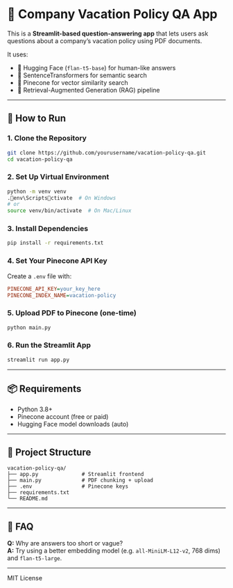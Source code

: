 # 📄 Company Vacation Policy QA App

This is a **Streamlit-based question-answering app** that lets users ask questions about a company’s vacation policy using PDF documents.

It uses:
- 🤗 Hugging Face (`flan-t5-base`) for human-like answers
- 🧠 SentenceTransformers for semantic search
- 🌲 Pinecone for vector similarity search
- 🧪 Retrieval-Augmented Generation (RAG) pipeline

---

## 🚀 How to Run

### 1. Clone the Repository

```bash
git clone https://github.com/yourusername/vacation-policy-qa.git
cd vacation-policy-qa
```

### 2. Set Up Virtual Environment

```bash
python -m venv venv
.env\Scriptsctivate  # On Windows
# or
source venv/bin/activate  # On Mac/Linux
```

### 3. Install Dependencies

```bash
pip install -r requirements.txt
```

### 4. Set Your Pinecone API Key

Create a `.env` file with:

```ini
PINECONE_API_KEY=your_key_here
PINECONE_INDEX_NAME=vacation-policy
```

### 5. Upload PDF to Pinecone (one-time)

```bash
python main.py
```

### 6. Run the Streamlit App

```bash
streamlit run app.py
```

---

## 📦 Requirements

- Python 3.8+
- Pinecone account (free or paid)
- Hugging Face model downloads (auto)

---

## 📁 Project Structure

```
vacation-policy-qa/
├── app.py              # Streamlit frontend
├── main.py             # PDF chunking + upload
├── .env                # Pinecone keys
├── requirements.txt
└── README.md
```

---

## 🙋 FAQ

**Q:** Why are answers too short or vague?  
**A:** Try using a better embedding model (e.g. `all-MiniLM-L12-v2`, 768 dims) and `flan-t5-large`.

---

MIT License

